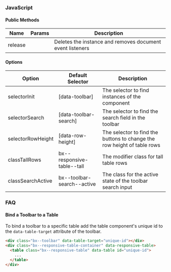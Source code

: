 ### JavaScript

#### Public Methods

| Name    | Params | Description                                               |
|---------|--------|-----------------------------------------------------------|
| release |        | Deletes the instance and removes document event listeners |


#### Options


| Option            | Default Selector           | Description                                                             |
|-------------------|----------------------------|-------------------------------------------------------------------------|
| selectorInit      | [data-toolbar]             | The selector to find instances of the component                         |
| selectorSearch    | [data-toolbar-search]      | The selector to find the search field in the toolbar                    |
| selectorRowHeight | [data-row-height]          | The selector to find the buttons to change the row height of table rows |
| classTallRows     | bx--responsive-table--tall | The modifier class for tall table rows                                  |
| classSearchActive | bx--toolbar-search--active | The class for the active state of the toolbar search input              |

### FAQ

#### Bind a Toolbar to a Table

To bind a toolbar to a specific table add the table component's unique id to the `data-table-target` attribute of the toolbar.

```html
<div class="bx--toolbar" data-table-target="unique-id"></div>
<div class="bx--responsive-table-container" data-responsive-table>
  <table class="bx--responsive-table" data-table id="unique-id">
    ...
  </table>
</div>
```

